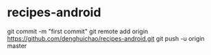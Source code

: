 recipes-android
=================

git commit -m "first commit"
git remote add origin https://github.com/denghuichao/recipes-android.git
git push -u origin master